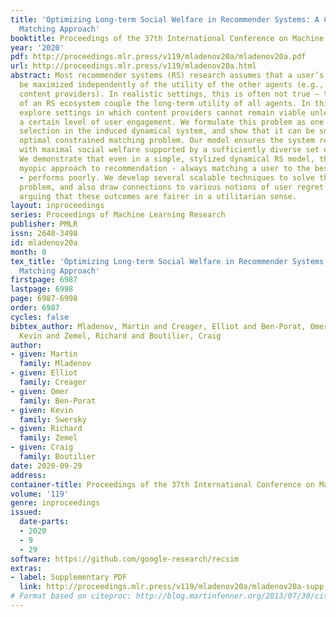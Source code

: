 ```yaml
---
title: 'Optimizing Long-term Social Welfare in Recommender Systems: A Constrained
  Matching Approach'
booktitle: Proceedings of the 37th International Conference on Machine Learning
year: '2020'
pdf: http://proceedings.mlr.press/v119/mladenov20a/mladenov20a.pdf
url: http://proceedings.mlr.press/v119/mladenov20a.html
abstract: Most recommender systems (RS) research assumes that a user’s utility can
  be maximized independently of the utility of the other agents (e.g., other users,
  content providers). In realistic settings, this is often not true – the dynamics
  of an RS ecosystem couple the long-term utility of all agents. In this work, we
  explore settings in which content providers cannot remain viable unless they receive
  a certain level of user engagement. We formulate this problem as one of equilibrium
  selection in the induced dynamical system, and show that it can be solved as an
  optimal constrained matching problem. Our model ensures the system reaches an equilibrium
  with maximal social welfare supported by a sufficiently diverse set of viable providers.
  We demonstrate that even in a simple, stylized dynamical RS model, the standard
  myopic approach to recommendation - always matching a user to the best provider
  - performs poorly. We develop several scalable techniques to solve the matching
  problem, and also draw connections to various notions of user regret and fairness,
  arguing that these outcomes are fairer in a utilitarian sense.
layout: inproceedings
series: Proceedings of Machine Learning Research
publisher: PMLR
issn: 2640-3498
id: mladenov20a
month: 0
tex_title: 'Optimizing Long-term Social Welfare in Recommender Systems: A Constrained
  Matching Approach'
firstpage: 6987
lastpage: 6998
page: 6987-6998
order: 6987
cycles: false
bibtex_author: Mladenov, Martin and Creager, Elliot and Ben-Porat, Omer and Swersky,
  Kevin and Zemel, Richard and Boutilier, Craig
author:
- given: Martin
  family: Mladenov
- given: Elliot
  family: Creager
- given: Omer
  family: Ben-Porat
- given: Kevin
  family: Swersky
- given: Richard
  family: Zemel
- given: Craig
  family: Boutilier
date: 2020-09-29
address: 
container-title: Proceedings of the 37th International Conference on Machine Learning
volume: '119'
genre: inproceedings
issued:
  date-parts:
  - 2020
  - 9
  - 29
software: https://github.com/google-research/recsim
extras:
- label: Supplementary PDF
  link: http://proceedings.mlr.press/v119/mladenov20a/mladenov20a-supp.pdf
# Format based on citeproc: http://blog.martinfenner.org/2013/07/30/citeproc-yaml-for-bibliographies/
---
```

